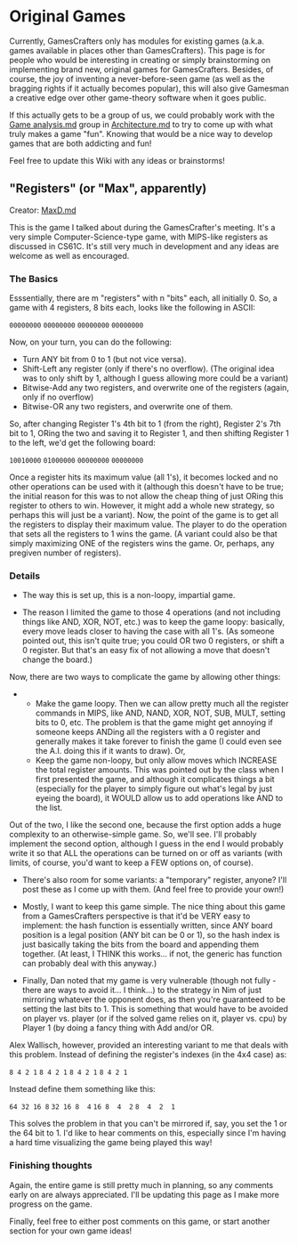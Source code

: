 Original Games
==============

Currently, GamesCrafters only has modules for existing games (a.k.a. games available in places other than GamesCrafters). This page is for people who would be interesting in creating or simply brainstorming on implementing brand new, original games for GamesCrafters. Besides, of course, the joy of inventing a never-before-seen game (as well as the bragging rights if it actually becomes popular), this will also give Gamesman a creative edge over other game-theory software when it goes public.

If this actually gets to be a group of us, we could probably work with the [Game analysis.md](Game_analysis.md "wikilink") group in [Architecture.md](Architecture.md "wikilink") to try to come up with what truly makes a game "fun". Knowing that would be a nice way to develop games that are both addicting and fun!

Feel free to update this Wiki with any ideas or brainstorms!

"Registers" (or "Max", apparently)
----------------------------------

Creator: [MaxD.md](User:MaxD "wikilink")

This is the game I talked about during the GamesCrafter's meeting. It's a very simple Computer-Science-type game, with MIPS-like registers as discussed in CS61C. It's still very much in development and any ideas are welcome as well as encouraged.

### The Basics

Esssentially, there are m "registers" with n "bits" each, all initially 0. So, a game with 4 registers, 8 bits each, looks like the following in ASCII:

`00000000`
`00000000`
`00000000`
`00000000`

Now, on your turn, you can do the following:

-   Turn ANY bit from 0 to 1 (but not vice versa).
-   Shift-Left any register (only if there's no overflow). (The original idea was to only shift by 1, although I guess allowing more could be a variant)
-   Bitwise-Add any two registers, and overwrite one of the registers (again, only if no overflow)
-   Bitwise-OR any two registers, and overwrite one of them.

So, after changing Register 1's 4th bit to 1 (from the right), Register 2's 7th bit to 1, ORing the two and saving it to Register 1, and then shifting Register 1 to the left, we'd get the following board:

`10010000`
`01000000`
`00000000`
`00000000`

Once a register hits its maximum value (all 1's), it becomes locked and no other operations can be used with it (although this doesn't have to be true; the initial reason for this was to not allow the cheap thing of just ORing this register to others to win. However, it might add a whole new strategy, so perhaps this will just be a variant). Now, the point of the game is to get all the registers to display their maximum value. The player to do the operation that sets all the registers to 1 wins the game. (A variant could also be that simply maximizing ONE of the registers wins the game. Or, perhaps, any pregiven number of registers).

### Details

-   The way this is set up, this is a non-loopy, impartial game.

<!-- -->

-   The reason I limited the game to those 4 operations (and not including things like AND, XOR, NOT, etc.) was to keep the game loopy: basically, every move leads closer to having the case with all 1's. (As someone pointed out, this isn't quite true; you could OR two 0 registers, or shift a 0 register. But that's an easy fix of not allowing a move that doesn't change the board.)

Now, there are two ways to complicate the game by allowing other things:

-   -   Make the game loopy. Then we can allow pretty much all the register commands in MIPS, like AND, NAND, XOR, NOT, SUB, MULT, setting bits to 0, etc. The problem is that the game might get annoying if someone keeps ANDing all the registers with a 0 register and generally makes it take forever to finish the game (I could even see the A.I. doing this if it wants to draw). Or,
    -   Keep the game non-loopy, but only allow moves which INCREASE the total register amounts. This was pointed out by the class when I first presented the game, and although it complicates things a bit (especially for the player to simply figure out what's legal by just eyeing the board), it WOULD allow us to add operations like AND to the list.

Out of the two, I like the second one, because the first option adds a huge complexity to an otherwise-simple game. So, we'll see. I'll probably implement the second option, although I guess in the end I would probably write it so that ALL the operations can be turned on or off as variants (with limits, of course, you'd want to keep a FEW options on, of course).

-   There's also room for some variants: a "temporary" register, anyone? I'll post these as I come up with them. (And feel free to provide your own!)

<!-- -->

-   Mostly, I want to keep this game simple. The nice thing about this game from a GamesCrafters perspective is that it'd be VERY easy to implement: the hash function is essentially written, since ANY board position is a legal position (ANY bit can be 0 or 1), so the hash index is just basically taking the bits from the board and appending them together. (At least, I THINK this works... if not, the generic has function can probably deal with this anyway.)

<!-- -->

-   Finally, Dan noted that my game is very vulnerable (though not fully - there are ways to avoid it... I think...) to the strategy in Nim of just mirroring whatever the opponent does, as then you're guaranteed to be setting the last bits to 1. This is something that would have to be avoided on player vs. player (or if the solved game relies on it, player vs. cpu) by Player 1 (by doing a fancy thing with Add and/or OR.

Alex Wallisch, however, provided an interesting variant to me that deals with this problem. Instead of defining the register's indexes (in the 4x4 case) as:

`8 4 2 1`
`8 4 2 1`
`8 4 2 1`
`8 4 2 1`

Instead define them something like this:

`64 32 16 8`
`32 16 8  4`
`16 8  4  2`
`8  4  2  1`

This solves the problem in that you can't be mirrored if, say, you set the 1 or the 64 bit to 1. I'd like to hear comments on this, especially since I'm having a hard time visualizing the game being played this way!

### Finishing thoughts

Again, the entire game is still pretty much in planning, so any comments early on are always appreciated. I'll be updating this page as I make more progress on the game.

Finally, feel free to either post comments on this game, or start another section for your own game ideas!

